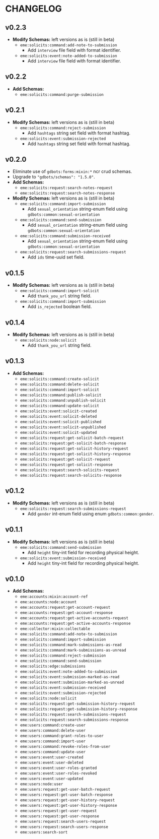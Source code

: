 # CHANGELOG


## v0.2.3
* __Modify Schemas:__ left versions as is (still in beta)
  * `eme:solicits:command:add-note-to-submission`
    * Add `interview` file field with format identifier.
  * `eme:solicits:event:note-added-to-submission`
    * Add `interview` file field with format identifier.


## v0.2.2
* __Add Schemas:__
  * `eme:solicits:command:purge-submission`


## v0.2.1
* __Modify Schemas:__ left versions as is (still in beta)
  * `eme:solicits:command:reject-submission`
    * Add `hashtags` string set field with format hashtag.
  * `eme:solicits:event:submission-rejected`
    * Add `hashtags` string set field with format hashtag.


## v0.2.0
* Eliminate use of `gdbots:forms:mixin:*` ncr crud schemas.
* Upgrade to `"gdbots/schemas": "1.5.0"`.
* __Add Schemas:__
  * `eme:solicits:request:search-notes-request`
  * `eme:solicits:request:search-notes-response`
* __Modify Schemas:__ left versions as is (still in beta)
  * `eme:solicits:command:import-submission`
    * Add `sexual_orientation` string-enum field using `gdbots:common:sexual-orientation`
  * `eme:solicits:command:send-submission`
    * Add `sexual_orientation` string-enum field using `gdbots:common:sexual-orientation`
  * `eme:solicits:command:submission-received`
    * Add `sexual_orientation` string-enum field using `gdbots:common:sexual-orientation`
  * `eme:solicits:request:search-submissions-request`
    * Add `ids` time-uuid set field. 


## v0.1.5
* __Modify Schemas:__ left versions as is (still in beta)
  * `eme:solicits:command:import-solicit` 
    * Add `thank_you_url` string field.
  * `eme:solicits:command:import-submission`
    * Add `is_rejected` boolean field.


## v0.1.4
* __Modify Schemas:__ left versions as is (still in beta)
  * `eme:solicits:node:solicit`
    * Add `thank_you_url` string field.


## v0.1.3
* __Add Schemas:__
  * `eme:solicits:command:create-solicit`
  * `eme:solicits:command:delete-solicit`
  * `eme:solicits:command:import-solicit`
  * `eme:solicits:command:publish-solicit`
  * `eme:solicits:command:unpublish-solicit`
  * `eme:solicits:command:update-solicit`
  * `eme:solicits:event:solicit-created`
  * `eme:solicits:event:solicit-deleted`
  * `eme:solicits:event:solicit-published`
  * `eme:solicits:event:solicit-unpublished`
  * `eme:solicits:event:solicit-updated`
  * `eme:solicits:request:get-solicit-batch-request`
  * `eme:solicits:request:get-solicit-batch-response`
  * `eme:solicits:request:get-solicit-history-request`
  * `eme:solicits:request:get-solicit-history-response`
  * `eme:solicits:request:get-solicit-request`
  * `eme:solicits:request:get-solicit-response`
  * `eme:solicits:request:search-solicits-request`
  * `eme:solicits:request:search-solicits-response`


## v0.1.2
* __Modify Schemas:__ left versions as is (still in beta)
  * `eme:solicits:request:search-submissions-request`
    * Add `gender` int-enum field using enum `gdbots:common:gender`.


## v0.1.1
* __Modify Schemas:__ left versions as is (still in beta)
  * `eme:solicits:command:send-submission`
    * Add `height` tiny-int field for recording physical height.
  * `eme:solicits:event:submission-received`
    * Add `height` tiny-int field for recording physical height.


## v0.1.0
* __Add Schemas:__
  * `eme:accounts:mixin:account-ref`
  * `eme:accounts:node:account`
  * `eme:accounts:request:get-account-request`
  * `eme:accounts:request:get-account-response`
  * `eme:accounts:request:get-active-accounts-request`
  * `eme:accounts:request:get-active-accounts-response`
  * `eme:collector:mixin:collectable`
  * `eme:solicits:command:add-note-to-submission`
  * `eme:solicits:command:import-submission`
  * `eme:solicits:command:mark-submissions-as-read`
  * `eme:solicits:command:mark-submissions-as-unread`
  * `eme:solicits:command:reject-submission`
  * `eme:solicits:command:send-submission`
  * `eme:solicits:edge:submissions`
  * `eme:solicits:event:note-added-to-submission`
  * `eme:solicits:event:submission-marked-as-read`
  * `eme:solicits:event:submission-marked-as-unread`
  * `eme:solicits:event:submission-received`
  * `eme:solicits:event:submission-rejected`
  * `eme:solicits:node:solicit`
  * `eme:solicits:request:get-submission-history-request`
  * `eme:solicits:request:get-submission-history-response`
  * `eme:solicits:request:search-submissions-request`
  * `eme:solicits:request:search-submissions-response`
  * `eme:users:command:create-user`
  * `eme:users:command:delete-user`
  * `eme:users:command:grant-roles-to-user`
  * `eme:users:command:import-user`
  * `eme:users:command:revoke-roles-from-user`
  * `eme:users:command:update-user`
  * `eme:users:event:user-created`
  * `eme:users:event:user-deleted`
  * `eme:users:event:user-roles-granted`
  * `eme:users:event:user-roles-revoked`
  * `eme:users:event:user-updated`
  * `eme:users:node:user`
  * `eme:users:request:get-user-batch-request`
  * `eme:users:request:get-user-batch-response`
  * `eme:users:request:get-user-history-request`
  * `eme:users:request:get-user-history-response`
  * `eme:users:request:get-user-request`
  * `eme:users:request:get-user-response`
  * `eme:users:request:search-users-request`
  * `eme:users:request:search-users-response`
  * `eme:users:search-sort`
